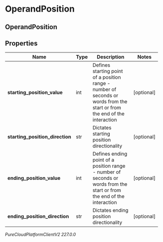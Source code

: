 # OperandPosition

## OperandPosition

## Properties

|Name | Type | Description | Notes|
|------------ | ------------- | ------------- | -------------|
| **starting_position_value** | int | Defines starting point of a position range - number of seconds or words from the start or from the end of the interaction | [optional] |
| **starting_position_direction** | str | Dictates starting position directionality | [optional] |
| **ending_position_value** | int | Defines ending point of a position range - number of seconds or words from the start or from the end of the interaction | [optional] |
| **ending_position_direction** | str | Dictates ending position directionality | [optional] |



_PureCloudPlatformClientV2 227.0.0_
